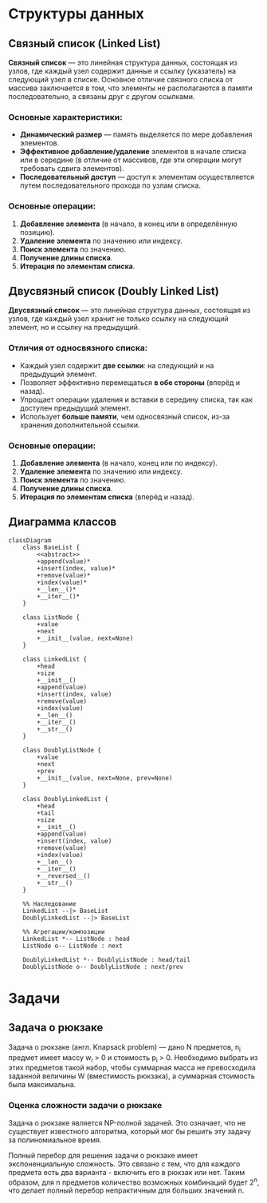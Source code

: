 # Структуры данных
  
## Связный список (Linked List)  

**Связный список** — это линейная структура данных, состоящая из узлов, где каждый узел содержит данные и ссылку (указатель) на следующий узел в списке. Основное отличие связного списка от массива заключается в том, что элементы не располагаются в памяти последовательно, а связаны друг с другом ссылками.  

### Основные характеристики:  
- **Динамический размер** — память выделяется по мере добавления элементов.  
- **Эффективное добавление/удаление** элементов в начале списка или в середине (в отличие от массивов, где эти операции могут требовать сдвига элементов).  
- **Последовательный доступ** — доступ к элементам осуществляется путем последовательного прохода по узлам списка.  

### Основные операции:  
1. **Добавление элемента** (в начало, в конец или в определённую позицию).  
2. **Удаление элемента** по значению или индексу.  
3. **Поиск элемента** по значению.  
4. **Получение длины списка**.  
5. **Итерация по элементам списка**.  

## Двусвязный список (Doubly Linked List)  

**Двусвязный список** — это линейная структура данных, состоящая из узлов, где каждый узел хранит не только ссылку на следующий элемент, но и ссылку на предыдущий.  

### Отличия от односвязного списка:  
- Каждый узел содержит **две ссылки**: на следующий и на предыдущий элемент.  
- Позволяет эффективно перемещаться **в обе стороны** (вперёд и назад).  
- Упрощает операции удаления и вставки в середину списка, так как доступен предыдущий элемент.  
- Использует **больше памяти**, чем односвязный список, из-за хранения дополнительной ссылки.  

### Основные операции:  
1. **Добавление элемента** (в начало, конец или по индексу).  
2. **Удаление элемента** по значению или индексу.  
3. **Поиск элемента** по значению.  
4. **Получение длины списка**.  
5. **Итерация по элементам списка** (вперёд и назад).  


## Диаграмма классов  

```mermaid
classDiagram
    class BaseList {
        <<abstract>>
        +append(value)*
        +insert(index, value)*
        +remove(value)*
        +index(value)*
        +__len__()*
        +__iter__()*
    }

    class ListNode {
        +value
        +next
        +__init__(value, next=None)
    }

    class LinkedList {
        +head
        +size
        +__init__()
        +append(value)
        +insert(index, value)
        +remove(value)
        +index(value)
        +__len__()
        +__iter__()
        +__str__()
    }

    class DoublyListNode {
        +value
        +next
        +prev
        +__init__(value, next=None, prev=None)
    }

    class DoublyLinkedList {
        +head
        +tail
        +size
        +__init__()
        +append(value)
        +insert(index, value)
        +remove(value)
        +index(value)
        +__len__()
        +__iter__()
        +__reversed__()
        +__str__()
    }

    %% Наследование
    LinkedList --|> BaseList
    DoublyLinkedList --|> BaseList

    %% Агрегации/композиции
    LinkedList *-- ListNode : head
    ListNode o-- ListNode : next

    DoublyLinkedList *-- DoublyListNode : head/tail
    DoublyListNode o-- DoublyListNode : next/prev
```

# Задачи
## Задача о рюкзаке
Задача о рюкзаке (англ. Knapsack problem) — дано N предметов, n<sub>i</sub> предмет имеет массу w<sub>i</sub> > 0 и стоимость p<sub>i</sub> > 0. Необходимо выбрать из этих предметов такой набор, чтобы суммарная масса не превосходила заданной величины W (вместимость рюкзака), а суммарная стоимость была максимальна.

### Оценка сложности задачи о рюкзаке
Задача о рюкзаке является NP-полной задачей. Это означает, что не существует известного алгоритма, который мог бы решить эту задачу за полиномиальное время.

Полный перебор для решения задачи о рюкзаке имеет экспоненциальную сложность. Это связано с тем, что для каждого предмета есть два варианта - включить его в рюкзак или нет. Таким образом, для n предметов количество возможных комбинаций будет 2<sup>n</sup>, что делает полный перебор непрактичным для больших значений n.

